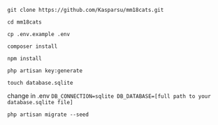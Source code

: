 `git clone https://github.com/Kasparsu/mm18cats.git`

`cd mm18cats`

`cp .env.example .env`

`composer install`

`npm install`

`php artisan key:generate`

`touch database.sqlite`

change in .env
`
DB_CONNECTION=sqlite
DB_DATABASE=[full path to your database.sqlite file]
`

`php artisan migrate --seed`

